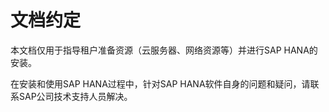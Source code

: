 # 文档约定<a name="saphana_02_0002"></a>

本文档仅用于指导租户准备资源（云服务器、网络资源等）并进行SAP HANA的安装。

在安装和使用SAP HANA过程中，针对SAP HANA软件自身的问题和疑问，请联系SAP公司技术支持人员解决。

